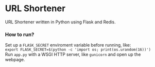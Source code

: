 # URL Shortener #

URL Shortener written in Python using Flask and Redis.

### How to run? ###
Set up a `FLASK_SECRET` enviroment variable before running, like:<br/>
`export FLASK_SECRET=$(python -c 'import os; print(os.urandom(16))')`<br/>
Run `app.py` with a WSGI HTTP server, like `gunicorn` and open up the webpage.
